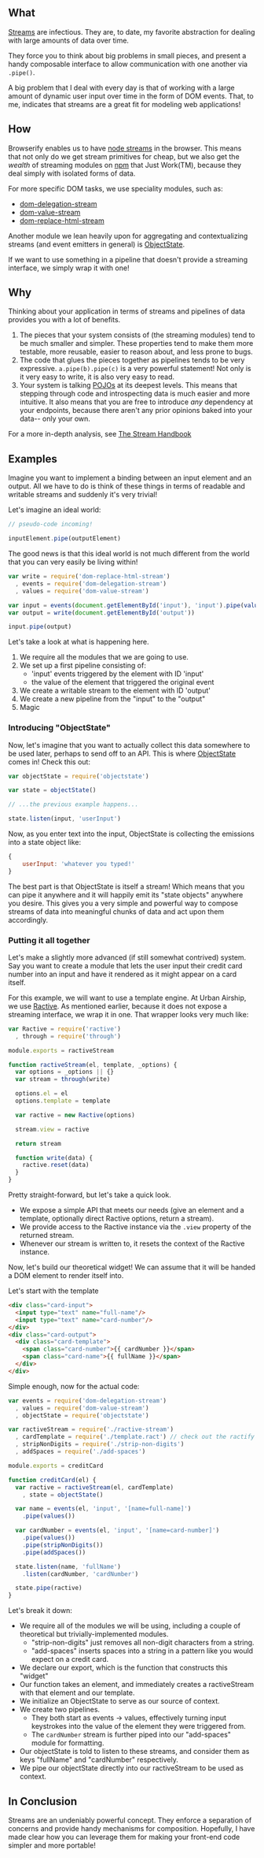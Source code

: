 ## What

[Streams](http://nodejs.org/api/stream.html) are infectious. They are, to date,
my favorite abstraction for dealing with large amounts of data over time.

They force you to think about big problems in small pieces, and present a handy
composable interface to allow communication with one another via `.pipe()`.

A big problem that I deal with every day is that of working with a large amount
of dynamic user input over time in the form of DOM events. That, to me,
indicates that streams are a great fit for modeling web applications!

## How

Browserify enables us to have [node streams](http://nodejs.org/api/stream.html)
in the browser. This means that not only do we get stream primitives for cheap,
but we also get the *wealth* of streaming modules on
[npm](https://www.npmjs.org) that Just Work(TM), because they deal simply with
isolated forms of data.

For more specific DOM tasks, we use speciality modules, such as:

* [dom-delegation-stream](http://npm.im/dom-delegation-stream)
* [dom-value-stream](http://npm.im/dom-value-stream)
* [dom-replace-html-stream](http://npm.im/dom-replace-html-stream)

Another module we lean heavily upon for aggregating and contextualizing streams
(and event emitters in general) is [ObjectState](http://npm.im/objectstate).

If we want to use something in a pipeline that doesn't provide a streaming
interface, we simply wrap it with one!

## Why

Thinking about your application in terms of streams and pipelines of data
provides you with a lot of benefits.

1. The pieces that your system consists of (the streaming modules) tend to be
much smaller and simpler. These properties tend to make them more testable,
more reusable, easier to reason about, and less prone to bugs.
2. The code that glues the pieces together as pipelines tends to be very
expressive. `a.pipe(b).pipe(c)` is a very powerful statement! Not only is it
very easy to write, it is also very easy to read.
3. Your system is talking [POJOs](http://odetocode.com/blogs/scott/archive/2012/02/27/plain-old-javascript.aspx)
at its deepest levels. This means that stepping through code and introspecting
data is much easier and more intuitive. It also means that you are free to
introduce *any* dependency at your endpoints, because there aren't any prior
opinions baked into your data-- only your own.

For a more in-depth analysis, see
[The Stream Handbook](https://github.com/substack/stream-handbook)

## Examples

Imagine you want to implement a binding between an input element and an output.
All we have to do is think of these things in terms of readable and writable
streams and suddenly it's very trivial!

Let's imagine an ideal world:

```javascript
// pseudo-code incoming!

inputElement.pipe(outputElement)
```

The good news is that this ideal world is not much different from the world
that you can very easily be living within!

```javascript
var write = require('dom-replace-html-stream')
  , events = require('dom-delegation-stream')
  , values = require('dom-value-stream')

var input = events(document.getElementById('input'), 'input').pipe(values())
var output = write(document.getElementById('output'))

input.pipe(output)
```

Let's take a look at what is happening here. 

1. We require all the modules that we are going to use.
2. We set up a first pipeline consisting of:
    - 'input' events triggered by the element with ID 'input'
    - the value of the element that triggered the original event
3. We create a writable stream to the element with ID 'output'
4. We create a new pipeline from the "input" to the "output"
5. Magic

### Introducing "ObjectState"

Now, let's imagine that you want to actually collect this data somewhere to be
used later, perhaps to send off to an API. This is where
[ObjectState](http://npm.im/objectstate) comes in! Check this out:

```javascript
var objectState = require('objectstate')

var state = objectState()

// ...the previous example happens...

state.listen(input, 'userInput')
```

Now, as you enter text into the input, ObjectState is collecting the emissions
into a state object like:

```javascript
{
    userInput: 'whatever you typed!'
}
```

The best part is that ObjectState is itself a stream! Which means that you can
pipe it anywhere and it will happily emit its "state objects" anywhere you
desire. This gives you a very simple and powerful way to compose streams of
data into meaningful chunks of data and act upon them accordingly.

### Putting it all together

Let's make a slightly more advanced (if still somewhat contrived) system. Say
you want to create a module that lets the user input their credit card number
into an input and have it rendered as it might appear on a card itself.

For this example, we will want to use a template engine. At Urban Airship, we
use [Ractive](http://www.ractivejs.org/). As mentioned earlier, because it does
not expose a streaming interface, we wrap it in one. That wrapper looks very
much like:

```javascript
var Ractive = require('ractive')
  , through = require('through')

module.exports = ractiveStream

function ractiveStream(el, template, _options) {
  var options = _options || {}
  var stream = through(write)

  options.el = el
  options.template = template

  var ractive = new Ractive(options)

  stream.view = ractive

  return stream

  function write(data) {
    ractive.reset(data)
  }
}
```

Pretty straight-forward, but let's take a quick look.

* We expose a simple API that meets our needs (give an element and a template,
  optionally direct Ractive options, return a stream).
* We provide access to the Ractive instance via the `.view` property of the
  returned stream.
* Whenever our stream is written to, it resets the context of the Ractive
  instance.

Now, let's build our theoretical widget! We can assume that it will be handed a
DOM element to render itself into.

Let's start with the template

```html
<div class="card-input">
  <input type="text" name="full-name"/>
  <input type="text" name="card-number"/>
</div>
<div class="card-output">
  <div class="card-template">
    <span class="card-number">{{ cardNumber }}</span>
    <span class="card-name">{{ fullName }}</span>
  </div>
</div>
```

Simple enough, now for the actual code:

```javascript
var events = require('dom-delegation-stream')
  , values = require('dom-value-stream')
  , objectState = require('objectstate')

var ractiveStream = require('./ractive-stream')
  , cardTemplate = require('./template.ract') // check out the ractify transform
  , stripNonDigits = require('./strip-non-digits')
  , addSpaces = require('./add-spaces')

module.exports = creditCard

function creditCard(el) {
  var ractive = ractiveStream(el, cardTemplate)
    , state = objectState()

  var name = events(el, 'input', '[name=full-name]')
    .pipe(values())

  var cardNumber = events(el, 'input', '[name=card-number]')
    .pipe(values())
    .pipe(stripNonDigits())
    .pipe(addSpaces())

  state.listen(name, 'fullName')
    .listen(cardNumber, 'cardNumber')

  state.pipe(ractive)
}
```

Let's break it down:

* We require all of the modules we will be using, including a couple of
  theoretical but trivially-implemented modules.
  - "strip-non-digits" just removes all non-digit characters from a string.
  - "add-spaces" inserts spaces into a string in a pattern like you would
    expect on a credit card.
* We declare our export, which is the function that constructs this "widget"
* Our function takes an element, and immediately creates a ractiveStream with
  that element and our template.
* We initialize an ObjectState to serve as our source of context.
* We create two pipelines.
  - They both start as events -> values, effectively turning input keystrokes
    into the value of the element they were triggered from.
  - The `cardNumber` stream is further piped into our "add-spaces" module for
    formatting.
* Our objectState is told to listen to these streams, and consider them as keys
  "fullName" and "cardNumber" respectively.
* We pipe our objectState directly into our ractiveStream to be used as context.

## In Conclusion

Streams are an undeniably powerful concept. They enforce a separation of
concerns and provide handy mechanisms for composition. Hopefully, I have made
clear how you can leverage them for making your front-end code simpler and
more portable!
